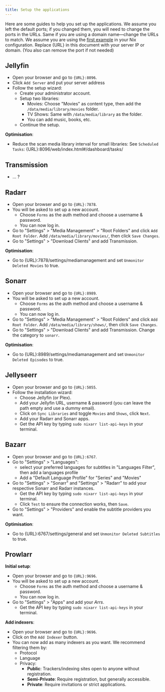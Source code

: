 ```yaml
---
title: Setup the applications
---
```


Here are some guides to help you set up the applications. We assume you left the
default ports; if you changed them, you will need to change the ports in the
URLs. Same if you are using a domain name—change the URLs to match. We assume
you are using the [first example](/wiki/examples/example-1) in your Nix
configuration. Replace {URL} in this document with your server IP or domain.
(You also can remove the port if not needed)

## Jellyfin

- Open your browser and go to `{URL}:8096`.
- Click `Add Server` and put your server address
- Follow the setup wizard:
  - Create your administrator account.
  - Setup two libraries:
    - Movies: Choose "Movies" as content type, then add the
      `/data/media/library/movies` folder.
    - TV Shows: Same with `/data/media/library` as the folder.
    - You can add music, books, etc.
  - Continue the setup.

**Optimisation**:

- Reduce the scan media library interval for small libraries: See
  `Scheduled Tasks`: {URL}:8096/web/index.html#/dashboard/tasks/

## Transmission

- ... ?

## Radarr

- Open your browser and go to `{URL}:7878`.
- You will be asked to set up a new account.
  - Choose `Forms` as the auth method and choose a username & password.
  - You can now log in.
- Go to "Settings" > "Media Management" > "Root Folders" and click
  `Add Root Folder`. Add `/data/media/library/movies/`, then click
  `Save Changes`.
- Go to "Settings" > "Download Clients" and add Transmission.

**Optimisation**:

- Go to {URL}:7878/settings/mediamanagement and set `Unmonitor Deleted Movies`
  to true.

## Sonarr

- Open your browser and go to `{URL}:8989`.
- You will be asked to set up a new account.
  - Choose `Forms` as the auth method and choose a username & password.
  - You can now log in.
- Go to "Settings" > "Media Management" > "Root Folders" and click
  `Add Root Folder`. Add `/data/media/library/shows/`, then click
  `Save Changes`.
- Go to "Settings" > "Download Clients" and add Transmission. Change the
  category to `sonarr`.

**Optimisation**:

- Go to {URL}:8989/settings/mediamanagement and set `Unmonitor Deleted Episodes`
  to true.

## Jellyseerr

- Open your browser and go to `{URL}:5055`.
- Follow the installation wizard:
  - Choose Jellyfin (or Plex).
  - Add your Jellyfin URL, username & password (you can leave the path empty and
    use a dummy email).
  - Click on `Sync Libraries` and toggle `Movies` and `Shows`, click `Next`.
  - Add your Radarr and Sonarr apps.
  - Get the API key by typing `sudo nixarr list-api-keys` in your terminal.

## Bazarr

- Open your browser and go to `{URL}:6767`.
- Go to "Settings" > "Languages":
  - select your preferred languages for subtitles in "Languages Filter", then
    add a languages profile
  - Add a "Default Language Profile" for "Series" and "Movies"
- Go to "Settings" > "Sonarr" and "Settings" > "Radarr" to add your respective
  Sonarr and Radarr instances.
  - Get the API key by typing `sudo nixarr list-api-keys` in your terminal.
  - Click `Test` to ensure the connection works, then `Save`.
- Go to "Settings" > "Providers" and enable the subtitle providers you want.

**Optimisation**:

- Go to {URL}:6767/settings/general and set `Unmonitor Deleted Subtitles` to
  true.

## Prowlarr

**Initial setup**:

- Open your browser and go to `{URL}:9696`.
- You will be asked to set up a new account.
  - Choose `Forms` as the auth method and choose a username & password.
  - You can now log in.
- Go to "Settings" > "Apps" and add your _Arrs_.
  - Get the API key by typing `sudo nixarr list-api-keys` in your terminal.

**Add indexers**:

- Open your browser and go to `{URL}:9696`.
- Click on the `Add Indexer` button.
- You can now add as many indexers as you want. We recommend filtering them by:
  - Protocol
  - Language
  - Privacy:
    - **Public**: Trackers/indexing sites open to anyone without registration.
    - **Semi-Private**: Require registration, but generally accessible.
    - **Private**: Require invitations or strict applications.
